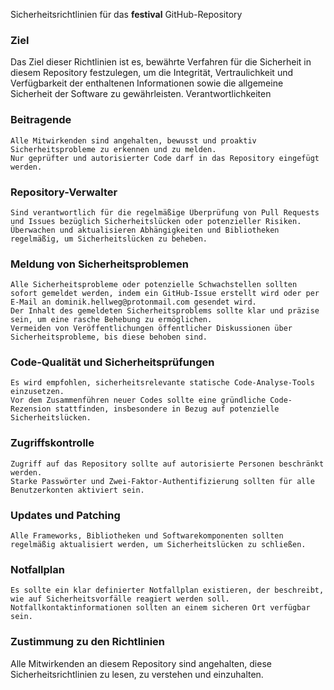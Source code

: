 Sicherheitsrichtlinien für das **festival** GitHub-Repository

### Ziel

Das Ziel dieser Richtlinien ist es, bewährte Verfahren für die Sicherheit in diesem Repository festzulegen, um die Integrität, Vertraulichkeit und Verfügbarkeit der enthaltenen Informationen sowie die allgemeine Sicherheit der Software zu gewährleisten.
Verantwortlichkeiten

### Beitragende

    Alle Mitwirkenden sind angehalten, bewusst und proaktiv Sicherheitsprobleme zu erkennen und zu melden.
    Nur geprüfter und autorisierter Code darf in das Repository eingefügt werden.

### Repository-Verwalter

    Sind verantwortlich für die regelmäßige Überprüfung von Pull Requests und Issues bezüglich Sicherheitslücken oder potenzieller Risiken.
    Überwachen und aktualisieren Abhängigkeiten und Bibliotheken regelmäßig, um Sicherheitslücken zu beheben.

### Meldung von Sicherheitsproblemen

    Alle Sicherheitsprobleme oder potenzielle Schwachstellen sollten sofort gemeldet werden, indem ein GitHub-Issue erstellt wird oder per E-Mail an dominik.hellweg@protonmail.com gesendet wird.
    Der Inhalt des gemeldeten Sicherheitsproblems sollte klar und präzise sein, um eine rasche Behebung zu ermöglichen.
    Vermeiden von Veröffentlichungen öffentlicher Diskussionen über Sicherheitsprobleme, bis diese behoben sind.

### Code-Qualität und Sicherheitsprüfungen

    Es wird empfohlen, sicherheitsrelevante statische Code-Analyse-Tools einzusetzen.
    Vor dem Zusammenführen neuer Codes sollte eine gründliche Code-Rezension stattfinden, insbesondere in Bezug auf potenzielle Sicherheitslücken.

### Zugriffskontrolle

    Zugriff auf das Repository sollte auf autorisierte Personen beschränkt werden.
    Starke Passwörter und Zwei-Faktor-Authentifizierung sollten für alle Benutzerkonten aktiviert sein.

### Updates und Patching

    Alle Frameworks, Bibliotheken und Softwarekomponenten sollten regelmäßig aktualisiert werden, um Sicherheitslücken zu schließen.

### Notfallplan

    Es sollte ein klar definierter Notfallplan existieren, der beschreibt, wie auf Sicherheitsvorfälle reagiert werden soll.
    Notfallkontaktinformationen sollten an einem sicheren Ort verfügbar sein.

### Zustimmung zu den Richtlinien

Alle Mitwirkenden an diesem Repository sind angehalten, diese Sicherheitsrichtlinien zu lesen, zu verstehen und einzuhalten.
